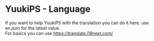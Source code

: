 # YuukiPS - Language
If you want to help YuukiPS with the translation you can do it here. use en.json for the latest value.<br>
For basics you can use https://translate.i18next.com/